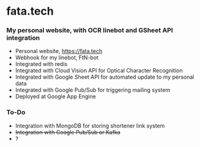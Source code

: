 # fata.tech
### My personal website, with OCR linebot and GSheet API integration

- Personal website, https://fata.tech
- Webhook for my linebot, FtN-bot
- Integrated with redis
- Integrated with Cloud Vision API for Optical Character Recognition
- Integrated with Google Sheet API for automated update to my personal data
- Integrated with Google Pub/Sub for triggering mailing system
- Deployed at Google App Engine

### To-Do

- Integration with MongoDB for storing shortener link system
- ~~Integration with Google Pub/Sub or Kafka~~
- ?
